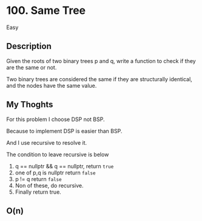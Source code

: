 # 100. Same Tree

Easy

## Description

Given the roots of two binary trees p and q, write a function to check if they are the same or not.

Two binary trees are considered the same if they are structurally identical, and the nodes have the same value.

## My Thoghts

For this problem I choose DSP not BSP.

Because to implement DSP is easier than BSP.

And I use recursive to resolve it.

The condition to leave recursive is below

1. q == nullptr && q == nullptr, return `true` 
2. one of p,q is nullptr return `false`
3. p != q return `false`
4. Non of these, do recursive.
5. Finally return true.

## O(n)